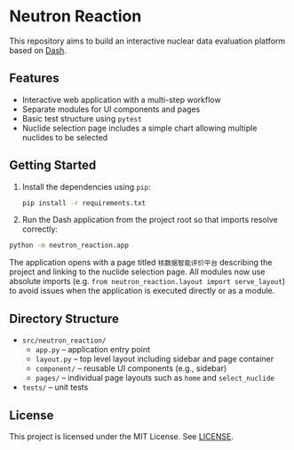 # Neutron Reaction

This repository aims to build an interactive nuclear data evaluation platform based on [Dash](https://dash.plotly.com/).

## Features
- Interactive web application with a multi-step workflow
- Separate modules for UI components and pages
- Basic test structure using `pytest`
- Nuclide selection page includes a simple chart allowing multiple nuclides to be selected

## Getting Started

1. Install the dependencies using `pip`:
   ```bash
   pip install -r requirements.txt
   ```
2. Run the Dash application from the project root so that imports resolve correctly:
```bash
python -m neutron_reaction.app
```

The application opens with a page titled `核数据智能评价平台` describing the project and linking to the nuclide selection page. All modules now use absolute imports (e.g. `from neutron_reaction.layout import serve_layout`) to avoid issues when the application is executed directly or as a module.

## Directory Structure

- `src/neutron_reaction/`
  - `app.py` – application entry point
  - `layout.py` – top level layout including sidebar and page container
  - `component/` – reusable UI components (e.g., sidebar)
  - `pages/` – individual page layouts such as `home` and `select_nuclide`
- `tests/` – unit tests

## License

This project is licensed under the MIT License. See [LICENSE](LICENSE).
